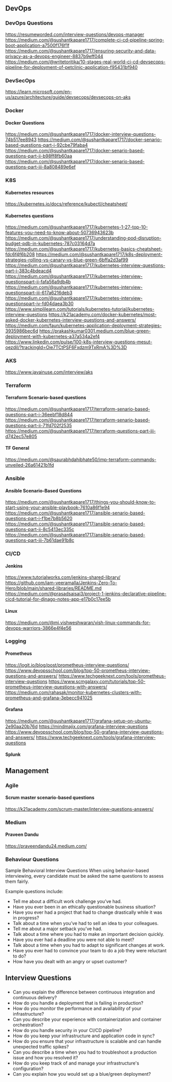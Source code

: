## DevOps
### DevOps Questions
https://resumeworded.com/interview-questions/devops-manager
https://medium.com/@sushantkapare1717/complete-ci-cd-pipeline-spring-boot-application-a7500f176f1f
https://medium.com/@sushantkapare1717/ensuring-security-and-data-privacy-as-a-devops-engineer-8837b9eff044
https://medium.com/@writetoritika/10-stages-real-world-ci-cd-devsecops-pipeline-for-deployment-of-petclinic-application-f95431bf940

### DevSecOps
https://learn.microsoft.com/en-us/azure/architecture/guide/devsecops/devsecops-on-aks


### Docker
#### Docker Questions
https://medium.com/@sushantkapare1717/docker-interview-questions-74b517ee8943
https://medium.com/@sushantkapare1717/docker-senario-based-questions-part-i-92cbe79faba4
https://medium.com/@sushantkapare1717/docker-senario-based-questions-part-ii-b98ff8fb60aa
https://medium.com/@sushantkapare1717/docker-senario-based-questions-part-iii-8a808489e6ef

### K8S
#### Kubernetes resources
https://kubernetes.io/docs/reference/kubectl/cheatsheet/

#### Kubernetes questions
https://medium.com/@sushantkapare1717/kubernetes-1-27-top-10-features-you-need-to-know-about-50736943623b
https://medium.com/@sushantkapare1717/understanding-pod-disruption-budget-pdb-in-kubernetes-787c03164d7a
https://medium.com/@sushantkapare1717/kubernetes-basics-cheatsheet-fdc6f4f6b208
https://medium.com/@sushantkapare1717/k8s-deployment-strategies-rolling-vs-canary-vs-blue-green-6bffa2d3af99
https://medium.com/@sushantkapare1717/kubernetes-interview-questions-part-i-383c4bdeacd4
https://medium.com/@sushantkapare1717/kubernetes-interview-questionspart-ii-fafa56a9db4b
https://medium.com/@sushantkapare1717/kubernetes-interview-questionspart-iii-617a6216deb3
https://medium.com/@sushantkapare1717/kubernetes-interview-questionspart-iv-fd04daea3b30
https://www.simplilearn.com/tutorials/kubernetes-tutorial/kubernetes-interview-questions
https://k21academy.com/docker-kubernetes/most-asked-docker-kubernetes-interview-questions-and-answers/
https://medium.com/faun/kubernetes-application-deployment-strategies-3935986bec6d
https://prakashkumar0301.medium.com/blue-green-deployment-with-kubernetes-a37a534a2ef4
https://www.linkedin.com/pulse/100-k8s-interview-questions-mesut-oezdil/?trackingId=Oie7TCtPSF6Fxdzm9TxRmA%3D%3D

### AKS
https://www.javainuse.com/interview/aks

### Terraform
#### Terraform Scenario-based questions
https://medium.com/@sushantkapare1717/terraform-senario-based-questions-part-i-36eebf18d844
https://medium.com/@sushantkapare1717/terraform-senario-based-questions-part-ii-71fd702f2535
https://medium.com/@sushantkapare1717/terraform-questions-part-iii-d742ec57e805

#### TF General
https://medium.com/@saurabhdahibhate50/imp-terraform-commands-unveiled-26a61421b1fd

### Ansible
#### Ansible Scenario-Based Questions
https://medium.com/@sushantkapare1717/things-you-should-know-to-start-using-your-ansible-playbook-7610a86f1e94
https://medium.com/@sushantkapare1717/ansible-senario-based-questions-part-i-f1be7b8b5620
https://medium.com/@sushantkapare1717/ansible-senario-based-questions-part-ii-8c5413ec335c
https://medium.com/@sushantkapare1717/ansible-senario-based-questions-part-iii-7b61dae91b8c

### CI/CD
#### Jenkins
https://www.tutorialworks.com/jenkins-shared-library/
https://github.com/iam-veeramalla/Jenkins-Zero-To-Hero/blob/main/shared-libraries/README.md
https://medium.com/@prasadsaisai3/project-1-jenkins-declarative-pipeline-cicd-tutorial-for-djnago-notes-app-e17b0c17ee5b


#### Linux
https://medium.com/@mj.vishweshwaran/vish-linux-commands-for-devops-warriors-3866e4f4e56

### Logging
#### Prometheus
https://logit.io/blog/post/prometheus-interview-questions/
https://www.devopsschool.com/blog/top-50-prometheus-interview-questions-and-answers/
https://www.techgeeknext.com/tools/prometheus-interview-questions
https://www.scmgalaxy.com/tutorials/top-50-prometheus-interview-questions-with-answers/
https://medium.com/rahasak/monitor-kubernetes-clusters-with-prometheus-and-grafana-3ebecc941025

#### Grafana
https://medium.com/@sushantkapare1717/grafana-setup-on-ubuntu-2e90aa20b76d
https://mindmajix.com/grafana-interview-questions
https://www.devopsschool.com/blog/top-50-grafana-interview-questions-and-answers/
https://www.techgeeknext.com/tools/grafana-interview-questions

#### Splunk


## Management
### Agile
#### Scrum master scenario-based questions
https://k21academy.com/scrum-master/interview-questions-answers/

### Medium
#### Praveen Dandu
https://praveendandu24.medium.com/

### Behaviour Questions
Sample Behavioral Interview Questions
When using behavior-based interviewing, every candidate must be asked the same questions to assess them fairly.

Example questions include:
 
* Tell me about a difficult work challenge you’ve had.
* Have you ever been in an ethically questionable business situation?
* Have you ever had a project that had to change drastically while it was in progress?
* Talk about a time when you’ve had to sell an idea to your colleagues.
* Tell me about a major setback you’ve had.
* Talk about a time where you had to make an important decision quickly.
* Have you ever had a deadline you were not able to meet?
* Talk about a time when you had to adapt to significant changes at work.
* Have you ever had to convince your team to do a job they were reluctant to do?
* How have you dealt with an angry or upset customer?

## Interview Questions
### 
* Can you explain the difference between continuous integration and continuous delivery? 
* How do you handle a deployment that is failing in production? 
* How do you monitor the performance and availability of your infrastructure? 
* Can you describe your experience with containerization and container orchestration? 
* How do you handle security in your CI/CD pipeline? 
* How do you keep your infrastructure and application code in sync? 
* How do you ensure that your infrastructure is scalable and can handle unexpected traffic spikes? 
* Can you describe a time when you had to troubleshoot a production issue and how you resolved it? 
* How do you keep track of and manage your infrastructure's configuration? 
* Can you explain how you would set up a blue/green deployment? 





